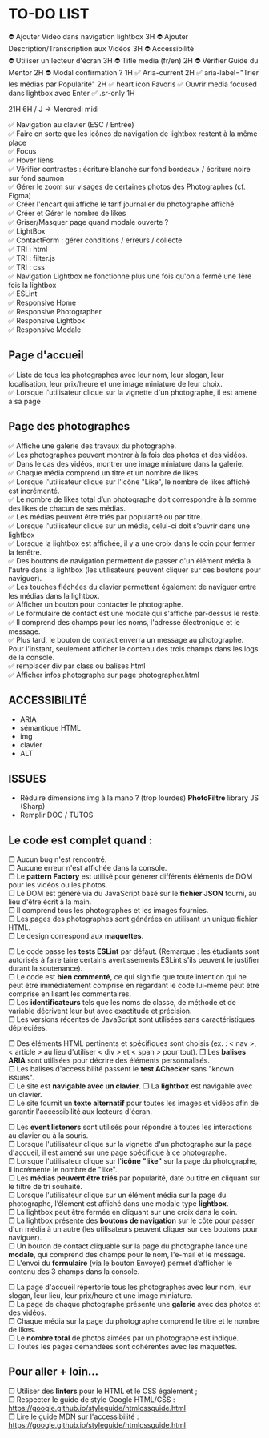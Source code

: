 # TO-DO LIST
⛔ Ajouter Video dans navigation lightbox 3H
⛔ Ajouter Description/Transcription aux Vidéos  3H
⛔ Accessibilité  
⛔ Utiliser un lecteur d'écran  3H
⛔ Title media (fr/en)  2H
⛔ Vérifier Guide du Mentor  2H
⛔ Modal confirmation ?  1H
✅ Aria-current 2H
✅ aria-label="Trier les médias par Popularité" 2H
✅ heart icon Favoris
✅ Ouvrir media focused dans lightbox avec Enter
✅ .sr-only 1H

21H
6H / J -> Mercredi midi

✅ Navigation au clavier (ESC / Entrée)    
✅ Faire en sorte que les icônes de navigation de lightbox restent à la même place  
✅ Focus  
✅ Hover liens  
✅ Vérifier contrastes : écriture blanche sur fond bordeaux / écriture noire sur fond saumon   
✅ Gérer le zoom sur visages de certaines photos des Photographes (cf. Figma)  
✅ Créer l'encart qui affiche le tarif journalier du photographe affiché  
✅ Créer et Gérer le nombre de likes  
✅ Griser/Masquer page quand modale ouverte ?  
✅ LightBox   
✅ ContactForm : gérer conditions / erreurs / collecte  
✅ TRI : html  
✅ TRI : filter.js  
✅ TRI : css  
✅ Navigation Lightbox ne fonctionne plus une fois qu'on a fermé une 1ère fois la lightbox  
✅ ESLint   
✅ Responsive Home  
✅ Responsive Photographer  
✅ Responsive Lightbox  
✅ Responsive Modale  

## Page d'accueil 
✅ Liste de tous les photographes avec leur nom, leur slogan, leur
localisation, leur prix/heure et une image miniature de leur choix.  
✅ Lorsque l'utilisateur clique sur la vignette d'un photographe, il est amené à sa page  

## Page des photographes
✅ Affiche une galerie des travaux du photographe.  
✅ Les photographes peuvent montrer à la fois des photos et des vidéos.  
✅ Dans le cas des vidéos, montrer une image miniature dans la galerie.  
✅ Chaque média comprend un titre et un nombre de likes.  
✅ Lorsque l'utilisateur clique sur l'icône "Like", le nombre de likes affiché est incrémenté.  
✅ Le nombre de likes total d’un photographe doit correspondre à la somme des likes de chacun de ses médias.  
✅ Les médias peuvent être triés par popularité ou par titre.  
✅ Lorsque l'utilisateur clique sur un média, celui-ci doit s’ouvrir dans une lightbox  
✅ Lorsque la lightbox est affichée, il y a une croix dans le coin pour fermer la fenêtre.  
✅ Des boutons de navigation permettent de passer d'un élément média à l'autre dans la lightbox (les utilisateurs peuvent cliquer sur ces boutons pour naviguer).  
✅ Les touches fléchées du clavier permettent également de
naviguer entre les médias dans la lightbox.  
✅ Afficher un bouton pour contacter le photographe.  
✅ Le formulaire de contact est une modale qui s'affiche par-dessus le reste.  
✅ Il comprend des champs pour les noms, l'adresse électronique et le message.  
✅ Plus tard, le bouton de contact enverra un message au
photographe. Pour l'instant, seulement afficher le contenu des trois champs dans les logs de la console.  
✅ remplacer div par class ou balises html  
✅ Afficher infos photographe sur page photographer.html  


## ACCESSIBILITÉ
- ARIA
- sémantique HTML
- img
- clavier
- ALT

## ISSUES

- Réduire dimensions img à la mano ? (trop lourdes) **PhotoFiltre** library JS (Sharp)
- Remplir DOC / TUTOS

## Le code est complet quand :
❒ Aucun bug n'est rencontré.  
❒ Aucune erreur n'est affichée dans la console.  
❒ Le **pattern Factory** est utilisé pour générer différents éléments de DOM pour les vidéos ou les photos.  
❒ Le DOM est généré via du JavaScript basé sur le **fichier JSON** fourni, au lieu d'être écrit à la main.  
❒ Il comprend tous les photographes et les images fournies.  
❒ Les pages des photographes sont générées en utilisant un unique fichier HTML.  
❒ Le design correspond aux **maquettes**.

❒ Le code passe les **tests ESLint** par défaut. (Remarque : les étudiants sont autorisés à faire taire certains avertissements ESLint s'ils peuvent le justifier durant la soutenance).  
❒ Le code est **bien commenté**, ce qui signifie que toute intention qui ne peut être immédiatement comprise en regardant le code lui-même peut être comprise en lisant les commentaires.  
❒ Les **identificateurs** tels que les noms de classe, de méthode et de variable décrivent leur but avec exactitude et précision.  
❒ Les versions récentes de JavaScript sont utilisées sans caractéristiques dépréciées.

❒ Des éléments HTML pertinents et spécifiques sont choisis (ex. : < nav >, < article > au lieu d'utiliser < div > et < span > pour tout).
❒ Les **balises ARIA** sont utilisées pour décrire des éléments personnalisés.  
❒ Les balises d'accessibilité passent le **test AChecker** sans "known issues".  
❒ Le site est **navigable avec un clavier**.
❒ La **lightbox** est navigable avec un clavier.  
❒ Le site fournit un **texte alternatif** pour toutes les images et vidéos afin de garantir l'accessibilité aux lecteurs d'écran. 

❒ Les **event listeners** sont utilisés pour répondre à toutes les interactions au clavier ou à la souris.  
❒ Lorsque l'utilisateur clique sur la vignette d'un photographe sur la page d'accueil, il est amené sur une page spécifique à ce photographe.  
❒ Lorsque l'utilisateur clique sur l'**icône "like"** sur la page du photographe, il incrémente le nombre de "like".  
❒ Les **médias peuvent être triés** par popularité, date ou titre en cliquant sur le filtre de tri souhaité.  
❒ Lorsque l'utilisateur clique sur un élément média sur la page du photographe, l’élément est affiché dans une modale type **lightbox**.    
❒ La lightbox peut être fermée en cliquant sur une croix dans le coin.   
❒ La lightbox présente des **boutons de navigation** sur le côté pour passer d'un média à un autre (les utilisateurs peuvent cliquer sur ces boutons pour naviguer).  
❒ Un bouton de contact cliquable sur la page du photographe lance une **modale**, qui comprend des champs pour le nom, l'e-mail et le message.  
❒ L'envoi du **formulaire** (via le bouton Envoyer) permet d’afficher le contenu des 3 champs dans la console.

❒ La page d'accueil répertorie tous les photographes avec leur nom, leur slogan, leur lieu, leur prix/heure et une image miniature.  
❒ La page de chaque photographe présente une **galerie** avec des photos et des vidéos.  
❒ Chaque média sur la page du photographe comprend le titre et le nombre de likes.  
❒ Le **nombre total** de photos aimées par un photographe est indiqué.   
❒ Toutes les pages demandées sont cohérentes avec les maquettes.

## Pour aller + loin...
❒ Utiliser des **linters** pour le HTML et le CSS également ;  
❒ Respecter le guide de style Google HTML/CSS : https://google.github.io/styleguide/htmlcssguide.html  
❒ Lire le guide MDN sur l'accessibilité : https://google.github.io/styleguide/htmlcssguide.html 
